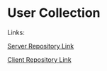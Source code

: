 # User Collection

Links:



[Server Repository Link](https://github.com/nazmul536/postman)

[Client Repository Link](https://github.com/nazmul536/postman-server)
